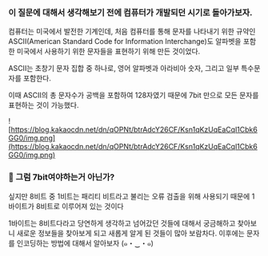 ### 이 질문에 대해서 생각해보기 전에 컴퓨터가 개발되던 시기로 돌아가보자.

컴퓨터는 미국에서 발전한 기계인데, 처음 컴퓨터를 통해 문자를 나타내기 위한 규약인 ASCII(American Standard Code for Information Interchange)도 알파벳을 포함한 미국에서 사용하기 위한 문자들을 표현하기 위해 만든 것이었다.

ASCII는 초창기 문자 집합 중 하나로, 영어 알파벳과 아라비아 숫자, 그리고 일부 특수문자를 포함한다. 

이때 ASCII의 총 문자수가 공백을 포함하여 128자였기 때문에 7bit 만으로 모든 문자를 표현하는 것이 가능했다.

![https://blog.kakaocdn.net/dn/qOPNt/btrAdcY26CF/Ksn1qKzUqEaCql1Cbk6GG0/img.png](https://blog.kakaocdn.net/dn/qOPNt/btrAdcY26CF/Ksn1qKzUqEaCql1Cbk6GG0/img.png)

### **🤔 그럼 7bit여야하는거 아닌가?**

싶지만 8비트 중 1비트는 패리티 비트라고 불리는 오류 검출을 위해 사용되기 때문에 1바이트가 8비트로 이루어져 있는 것이다


1바이트는 8비트다라고 당연하게 생각하고 넘어갔던 것들에 대해서 궁금해하고 찾아보니 새로운 정보들을 찾아보게 되고 새롭게 알게 된 것들이 많아 보람차다.
이후에는 문자를 인코딩하는 방법에 대해서 알아보자 (๑・‿・๑)

